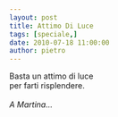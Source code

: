 ```yaml
---
layout: post
title: Attimo Di Luce
tags: [speciale,]
date: 2010-07-18 11:00:00
author: pietro
---
```

Basta un attimo di luce<br/>per farti risplendere.<br/><br/><span style="font-style: italic">A Martina...</span>

